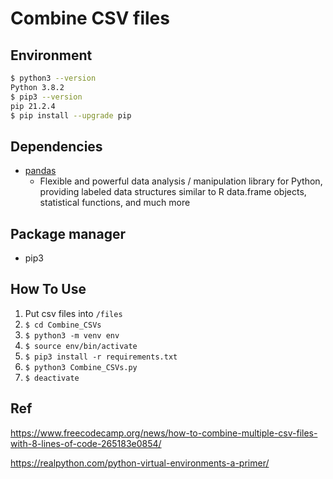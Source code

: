 # Combine CSV files

## Environment

```zsh
$ python3 --version
Python 3.8.2
$ pip3 --version
pip 21.2.4
$ pip install --upgrade pip
```

## Dependencies

- [pandas](https://github.com/pandas-dev/pandas)
  - Flexible and powerful data analysis / manipulation library for Python, providing labeled data structures similar to R data.frame objects, statistical functions, and much more

## Package manager

- pip3

## How To Use

1. Put csv files into `/files`
2. `$ cd Combine_CSVs`
3. `$ python3 -m venv env`
4. `$ source env/bin/activate`
5. `$ pip3 install -r requirements.txt`
6. `$ python3 Combine_CSVs.py`
7. `$ deactivate`

## Ref

https://www.freecodecamp.org/news/how-to-combine-multiple-csv-files-with-8-lines-of-code-265183e0854/

https://realpython.com/python-virtual-environments-a-primer/

